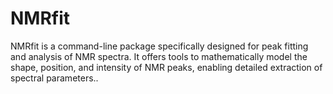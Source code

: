 # NMRfit
NMRfit is a command-line package specifically designed for peak fitting and analysis of NMR spectra. It offers tools to mathematically model the shape, position, and intensity of NMR peaks, enabling detailed extraction of spectral parameters..
